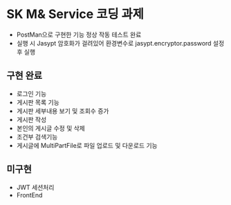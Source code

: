 # SK M& Service 코딩 과제

- PostMan으로 구현한 기능 정상 작동 테스트 완료
- 실행 시 Jasypt 암호화가 걸려있어 환경변수로 jasypt.encryptor.password 설정 후 실행


## 구현 완료
- 로그인 기능
- 게시판 목록 기능
- 게시판 세부내용 보기 및 조회수 증가
- 게시판 작성
- 본인의 게시글 수정 및 삭제
- 조건부 검색기능
- 게시글에 MultiPartFile로 파일 업로드 및 다운로드 기능
## 미구현
- JWT 세션처리
- FrontEnd

